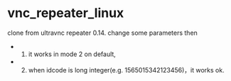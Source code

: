 # vnc_repeater_linux
clone from ultravnc repeater 0.14.
change some parameters then 
- 1. it works in mode 2 on default,
- 2. when idcode is long integer(e.g. 1565015342123456)，it works ok.
